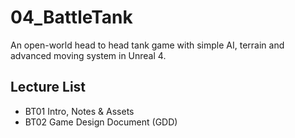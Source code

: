 # 04_BattleTank

An open-world head to head tank game with simple AI, terrain and advanced moving system in Unreal 4.

## Lecture List
 * BT01 Intro, Notes & Assets
 * BT02 Game Design Document (GDD)
